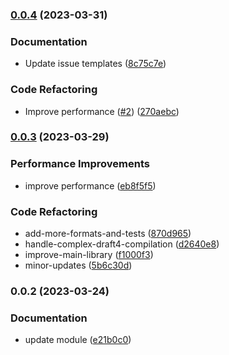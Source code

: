 

### [0.0.4](https://github.com/Masquerade-Circus/schema-shield/compare/0.0.3...0.0.4) (2023-03-31)


### Documentation

* Update issue templates ([8c75c7e](https://github.com/Masquerade-Circus/schema-shield/commit/8c75c7e408092fa678537f050a0ef743433d90c5))


### Code Refactoring

* Improve performance ([#2](https://github.com/Masquerade-Circus/schema-shield/issues/2)) ([270aebc](https://github.com/Masquerade-Circus/schema-shield/commit/270aebc5a90b9f35b3622e9daef98735f849bbb9))

### [0.0.3](https://github.com/Masquerade-Circus/schema-shield/compare/0.0.2...0.0.3) (2023-03-29)


### Performance Improvements

* improve performance ([eb8f5f5](https://github.com/Masquerade-Circus/schema-shield/commit/eb8f5f57c4dc2f9856c9b02e24d9af9758ff551b))


### Code Refactoring

* add-more-formats-and-tests ([870d965](https://github.com/Masquerade-Circus/schema-shield/commit/870d96577b7fbefedf6313da9df39fd50b5f9d8f))
* handle-complex-draft4-compilation ([d2640e8](https://github.com/Masquerade-Circus/schema-shield/commit/d2640e8f00b89708fbf8df343664c40d3a3b7dc5))
* improve-main-library ([f1000f3](https://github.com/Masquerade-Circus/schema-shield/commit/f1000f3683b5bd98112f71149163a7a753e38e69))
* minor-updates ([5b6c30d](https://github.com/Masquerade-Circus/schema-shield/commit/5b6c30de8ba6a2da2020e9669162bd5307f6833a))

### 0.0.2 (2023-03-24)


### Documentation

* update module ([e21b0c0](https://github.com/Masquerade-Circus/schema-shield/commit/e21b0c040e9d8a7c8da4cc1ac91fcbef67b59da1))